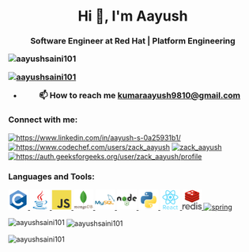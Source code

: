 <h1 align="center">Hi 👋, I'm Aayush</h1>
<h3 align="center">Software Engineer at Red Hat | Platform Engineering 
<p align="left"> <img src="https://komarev.com/ghpvc/?username=aayushsaini101&label=Profile%20views&color=0e75b6&style=flat" alt="aayushsaini101" /> </p>

<p align="left"> <a href="https://github.com/ryo-ma/github-profile-trophy"><img src="https://github-profile-trophy.vercel.app/?username=aayushsaini101" alt="aayushsaini101" /></a> </p>


- 📫 How to reach me **kumaraayush9810@gmail.com**

<h3 align="left">Connect with me:</h3>
<p align="left">
<a href="https://www.linkedin.com/in/aayush-saini-0a25931b1/" target="blank"><img align="center" src="https://raw.githubusercontent.com/rahuldkjain/github-profile-readme-generator/master/src/images/icons/Social/linked-in-alt.svg" alt="https://www.linkedin.com/in/aayush-s-0a25931b1/" height="30" width="40" /></a>
<a href="https://www.codechef.com/users/https://www.codechef.com/users/zack_aayush" target="blank"><img align="center" src="https://cdn.jsdelivr.net/npm/simple-icons@3.1.0/icons/codechef.svg" alt="https://www.codechef.com/users/zack_aayush" height="30" width="40" /></a>
<a href="https://www.hackerearth.com/zack_aayush" target="blank"><img align="center" src="https://raw.githubusercontent.com/rahuldkjain/github-profile-readme-generator/master/src/images/icons/Social/hackerearth.svg" alt="zack_aayush" height="30" width="40" /></a>
<a href="https://auth.geeksforgeeks.org/user/https://auth.geeksforgeeks.org/user/zack_aayush/profile" target="blank"><img align="center" src="https://raw.githubusercontent.com/rahuldkjain/github-profile-readme-generator/master/src/images/icons/Social/geeks-for-geeks.svg" alt="https://auth.geeksforgeeks.org/user/zack_aayush/profile" height="30" width="40" /></a>
</p>

<h3 align="left">Languages and Tools:</h3>
<p align="left"> <a href="https://www.cprogramming.com/" target="_blank"> <img src="https://raw.githubusercontent.com/devicons/devicon/master/icons/c/c-original.svg" alt="c" width="40" height="40"/> </a> <a href="https://www.java.com" target="_blank"> <img src="https://raw.githubusercontent.com/devicons/devicon/master/icons/java/java-original.svg" alt="java" width="40" height="40"/> </a> <a href="https://developer.mozilla.org/en-US/docs/Web/JavaScript" target="_blank"> <img src="https://raw.githubusercontent.com/devicons/devicon/master/icons/javascript/javascript-original.svg" alt="javascript" width="40" height="40"/> </a> <a href="https://www.mongodb.com/" target="_blank"> <img src="https://raw.githubusercontent.com/devicons/devicon/master/icons/mongodb/mongodb-original-wordmark.svg" alt="mongodb" width="40" height="40"/> </a> <a href="https://www.mysql.com/" target="_blank"> <img src="https://raw.githubusercontent.com/devicons/devicon/master/icons/mysql/mysql-original-wordmark.svg" alt="mysql" width="40" height="40"/> </a> <a href="https://nodejs.org" target="_blank"> <img src="https://raw.githubusercontent.com/devicons/devicon/master/icons/nodejs/nodejs-original-wordmark.svg" alt="nodejs" width="40" height="40"/> </a> <a href="https://www.python.org" target="_blank"> <img src="https://raw.githubusercontent.com/devicons/devicon/master/icons/python/python-original.svg" alt="python" width="40" height="40"/> </a> <a href="https://reactjs.org/" target="_blank"> <img src="https://raw.githubusercontent.com/devicons/devicon/master/icons/react/react-original-wordmark.svg" alt="react" width="40" height="40"/> </a> <a href="https://redis.io" target="_blank"> <img src="https://raw.githubusercontent.com/devicons/devicon/master/icons/redis/redis-original-wordmark.svg" alt="redis" width="40" height="40"/> </a> <a href="https://spring.io/" target="_blank"> <img src="https://www.vectorlogo.zone/logos/springio/springio-icon.svg" alt="spring" width="40" height="40"/> </a> </p>

<p><img align="left" src="https://github-readme-stats.vercel.app/api/top-langs?username=aayushsaini101&show_icons=true&locale=en&layout=compact" alt="aayushsaini101" /></p>

<p>&nbsp;<img align="center" src="https://github-readme-stats.vercel.app/api?username=aayushsaini101&show_icons=true&locale=en" alt="aayushsaini101" /></p>

<p><img align="center" src="https://github-readme-streak-stats.herokuapp.com/?user=aayushsaini101&" alt="aayushsaini101" /></p>
